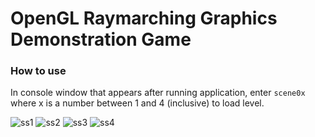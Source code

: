 # OpenGL Raymarching Graphics Demonstration Game

### How to use

In console window that appears after running application, enter `scene0x` where x is a number between 1 and 4 (inclusive) to load level.

![ss1](https://media.licdn.com/dms/image/v2/D562DAQGRATkiGCiHLg/profile-treasury-image-shrink_800_800/profile-treasury-image-shrink_800_800/0/1696976888897?e=1747684800&v=beta&t=-0k0iE49HksvCF5cCgkww0edil_ejevC0drOM5M6z7U "ss1")
![ss2](https://media.licdn.com/dms/image/v2/D562DAQGEi-dvgpQmAQ/profile-treasury-image-shrink_800_800/profile-treasury-image-shrink_800_800/0/1696976883060?e=1747684800&v=beta&t=p-5uUY9tXVg2TvT2hbu2kWKVnQ2-HwNu6JQMVH8N9T8 "ss2")
![ss3](https://media.licdn.com/dms/image/v2/D562DAQHn2pRIDRRPdg/profile-treasury-image-shrink_800_800/profile-treasury-image-shrink_800_800/0/1696976875874?e=1747684800&v=beta&t=2PVWb46pnp51EQOw5f5qFgtS-WsBzVj1RQIJwL7EcPI "ss3")
![ss4](https://media.licdn.com/dms/image/v2/D562DAQHMWIRT0Etx9g/profile-treasury-image-shrink_800_800/profile-treasury-image-shrink_800_800/0/1696976867496?e=1747684800&v=beta&t=6OBhNf3oBnVNTuuwjpf8cyaZq9jvZ8M81C7_jGM1RSM "ss4")
 
